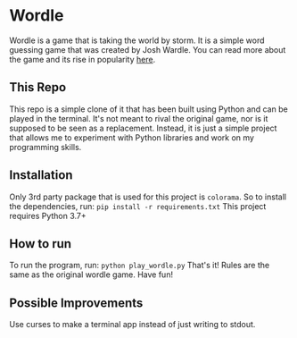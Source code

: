 # Wordle
Wordle is a game that is taking the world by storm. It is a simple word guessing game that was created by Josh Wardle. You can read more about the game and its rise in popularity [here](https://www.nytimes.com/2022/01/03/technology/wordle-word-game-creator.html).

## This Repo
This repo is a simple clone of it that has been built using Python and can be played in the terminal. It's not meant to rival the original game, nor is it supposed to be seen as a replacement. Instead, it is just a simple project that allows me to experiment with Python libraries and work on my programming skills.

## Installation
Only 3rd party package that is used for this project is `colorama`. So to install the dependencies, run:
```pip install -r requirements.txt```
This project requires Python 3.7+

## How to run
To run the program, run:
```python play_wordle.py```
That's it! Rules are the same as the original wordle game. Have fun!

## Possible Improvements
Use curses to make a terminal app instead of just writing to stdout.